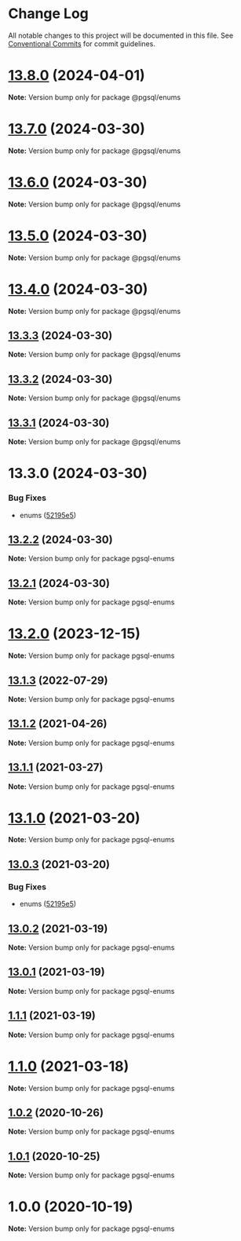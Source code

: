 # Change Log

All notable changes to this project will be documented in this file.
See [Conventional Commits](https://conventionalcommits.org) for commit guidelines.

# [13.8.0](https://github.com/launchql/pgsql-parser/compare/@pgsql/enums@13.7.0...@pgsql/enums@13.8.0) (2024-04-01)

**Note:** Version bump only for package @pgsql/enums





# [13.7.0](https://github.com/launchql/pgsql-parser/compare/@pgsql/enums@13.6.0...@pgsql/enums@13.7.0) (2024-03-30)

**Note:** Version bump only for package @pgsql/enums





# [13.6.0](https://github.com/launchql/pgsql-parser/compare/@pgsql/enums@13.5.0...@pgsql/enums@13.6.0) (2024-03-30)

**Note:** Version bump only for package @pgsql/enums





# [13.5.0](https://github.com/launchql/pgsql-parser/compare/@pgsql/enums@13.4.0...@pgsql/enums@13.5.0) (2024-03-30)

**Note:** Version bump only for package @pgsql/enums





# [13.4.0](https://github.com/launchql/pgsql-parser/compare/@pgsql/enums@13.3.3...@pgsql/enums@13.4.0) (2024-03-30)

**Note:** Version bump only for package @pgsql/enums





## [13.3.3](https://github.com/launchql/pgsql-parser/compare/@pgsql/enums@13.3.2...@pgsql/enums@13.3.3) (2024-03-30)

**Note:** Version bump only for package @pgsql/enums





## [13.3.2](https://github.com/launchql/pgsql-parser/compare/@pgsql/enums@13.3.1...@pgsql/enums@13.3.2) (2024-03-30)

**Note:** Version bump only for package @pgsql/enums





## [13.3.1](https://github.com/launchql/pgsql-parser/compare/@pgsql/enums@13.3.0...@pgsql/enums@13.3.1) (2024-03-30)

**Note:** Version bump only for package @pgsql/enums





# 13.3.0 (2024-03-30)


### Bug Fixes

* enums ([52195e5](https://github.com/launchql/pgsql-parser/commit/52195e550aadf0250db2aea8542f128f7014b9e2))





## [13.2.2](https://github.com/launchql/pgsql-parser/compare/pgsql-enums@13.2.1...pgsql-enums@13.2.2) (2024-03-30)

**Note:** Version bump only for package pgsql-enums





## [13.2.1](https://github.com/launchql/pgsql-parser/compare/pgsql-enums@13.2.0...pgsql-enums@13.2.1) (2024-03-30)

**Note:** Version bump only for package pgsql-enums





# [13.2.0](https://github.com/launchql/pgsql-parser/compare/pgsql-enums@13.1.3...pgsql-enums@13.2.0) (2023-12-15)

**Note:** Version bump only for package pgsql-enums





## [13.1.3](https://github.com/pyramation/pgsql-parser/compare/pgsql-enums@13.1.2...pgsql-enums@13.1.3) (2022-07-29)

**Note:** Version bump only for package pgsql-enums





## [13.1.2](https://github.com/pyramation/pgsql-parser/compare/pgsql-enums@13.1.1...pgsql-enums@13.1.2) (2021-04-26)

**Note:** Version bump only for package pgsql-enums





## [13.1.1](https://github.com/pyramation/pgsql-parser/compare/pgsql-enums@13.1.0...pgsql-enums@13.1.1) (2021-03-27)

**Note:** Version bump only for package pgsql-enums





# [13.1.0](https://github.com/pyramation/pgsql-parser/compare/pgsql-enums@13.0.3...pgsql-enums@13.1.0) (2021-03-20)

**Note:** Version bump only for package pgsql-enums





## [13.0.3](https://github.com/pyramation/pgsql-parser/compare/pgsql-enums@13.0.2...pgsql-enums@13.0.3) (2021-03-20)


### Bug Fixes

* enums ([52195e5](https://github.com/pyramation/pgsql-parser/commit/52195e550aadf0250db2aea8542f128f7014b9e2))





## [13.0.2](https://github.com/pyramation/pgsql-parser/compare/pgsql-enums@13.0.1...pgsql-enums@13.0.2) (2021-03-19)

**Note:** Version bump only for package pgsql-enums





## [13.0.1](https://github.com/pyramation/pgsql-parser/compare/pgsql-enums@1.1.1...pgsql-enums@13.0.1) (2021-03-19)

**Note:** Version bump only for package pgsql-enums





## [1.1.1](https://github.com/pyramation/pgsql-parser/compare/pgsql-enums@1.1.0...pgsql-enums@1.1.1) (2021-03-19)

**Note:** Version bump only for package pgsql-enums





# [1.1.0](https://github.com/pyramation/pgsql-parser/compare/pgsql-enums@1.0.2...pgsql-enums@1.1.0) (2021-03-18)

**Note:** Version bump only for package pgsql-enums





## [1.0.2](https://github.com/pyramation/pgsql-parser/compare/pgsql-enums@1.0.1...pgsql-enums@1.0.2) (2020-10-26)

**Note:** Version bump only for package pgsql-enums





## [1.0.1](https://github.com/pyramation/pgsql-parser/compare/pgsql-enums@1.0.0...pgsql-enums@1.0.1) (2020-10-25)

**Note:** Version bump only for package pgsql-enums





# 1.0.0 (2020-10-19)

**Note:** Version bump only for package pgsql-enums
